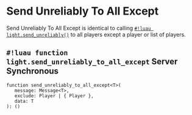 # Send Unreliably To All Except

Send Unreliably To All Except is identical to calling [`#!luau light.send_unreliably()`](./send_unreliably.md) to all
players except a player or list of players.

## `#!luau function light.send_unreliably_to_all_except` <span class="md-tag md-tag-icon md-tag--server">Server</span> <span class="md-tag md-tag-icon md-tag--sync">Synchronous</span>

```luau
function send_unreliably_to_all_except<T>(
   message: Message<T>,
   exclude: Player | { Player },
   data: T
): ()
```
